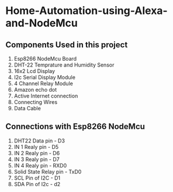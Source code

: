 # Home-Automation-using-Alexa-and-NodeMcu
## Components Used in this project
1. Esp8266 NodeMcu Board
2. DHT-22 Temprature and Humidity Sensor
3. 16x2 Lcd Display
4. I2c Serial Display Module
5. 4 Channel Relay Module
6. Amazon echo dot
7. Active Internet connection
8. Connecting Wires
9. Data Cable
## Connections with Esp8266 NodeMcu
1. DHT22 Data pin - D3 
2. IN 1 Realy pin - D5
3. IN 2 Realy pin - D6
4. IN 3 Realy pin - D7
5. IN 4 Realy pin - RXD0
6. Solid State Relay pin - TxD0
7. SCL Pin of I2C - D1
8. SDA Pin of I2c - d2

